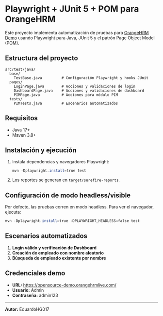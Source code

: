 # Playwright + JUnit 5 + POM para OrangeHRM

Este proyecto implementa automatización de pruebas para [OrangeHRM Demo](https://opensource-demo.orangehrmlive.com/) usando Playwright para Java, JUnit 5 y el patrón Page Object Model (POM).

## Estructura del proyecto

```
src/test/java/
  base/
    TestBase.java         # Configuración Playwright y hooks JUnit
  pages/
    LoginPage.java        # Acciones y validaciones de login
    DashboardPage.java    # Acciones y validaciones de dashboard
    PIMPage.java          # Acciones para módulo PIM
  tests/
    PIMTests.java         # Escenarios automatizados
```

## Requisitos
- Java 17+
- Maven 3.8+

## Instalación y ejecución
1. Instala dependencias y navegadores Playwright:

   ```powershell
   mvn -Dplaywright.install=true test
   ```

2. Los reportes se generan en `target/surefire-reports`.

## Configuración de modo headless/visible
Por defecto, las pruebas corren en modo headless. Para ver el navegador, ejecuta:

```powershell
mvn -Dplaywright.install=true -DPLAYWRIGHT_HEADLESS=false test
```

## Escenarios automatizados
1. **Login válido y verificación de Dashboard**
2. **Creación de empleado con nombre aleatorio**
3. **Búsqueda de empleado existente por nombre**

## Credenciales demo
- **URL:** https://opensource-demo.orangehrmlive.com/
- **Usuario:** Admin
- **Contraseña:** admin123

---

**Autor:** EduardoHG017
